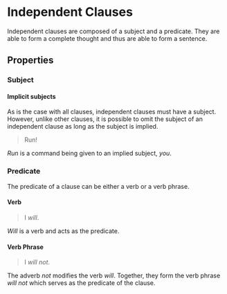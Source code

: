 # Independent Clauses
<!-- +elementInfo -->
<!-- !independentClause -->
Independent clauses are composed of a subject and a predicate. They are able to form a complete thought and thus are able to form a sentence.
<!-- !independentClause -->

## Properties
<!-- +propertySummary -->

### Subject

#### Implicit subjects
As is the case with all clauses, independent clauses must have a subject. However, unlike other clauses, it is possible to omit the subject of an independent clause as long as the subject is implied.
> Run!
<!-- .caption -->
*Run* is a command being given to an implied subject, *you*.

### Predicate
The predicate of a clause can be either a verb or a verb phrase.

#### Verb
> I *will*.
<!-- .caption -->
*Will* is a verb and acts as the predicate.

#### Verb Phrase
> I *will not*.
<!-- .caption -->
The adverb *not* modifies the verb *will*. Together, they form the verb phrase *will not* which serves as the predicate of the clause.